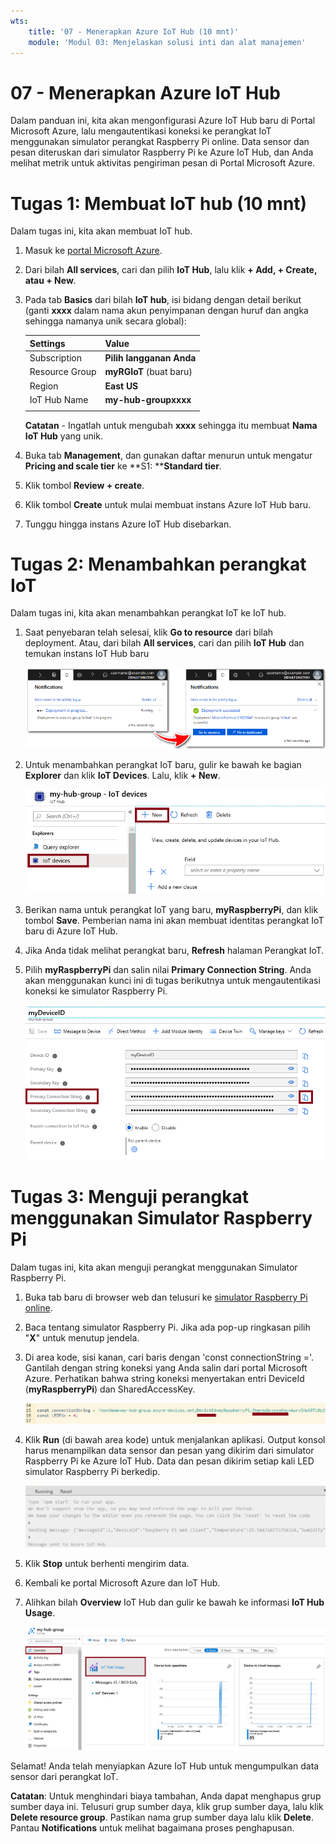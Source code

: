 ```yaml
---
wts:
    title: '07 - Menerapkan Azure IoT Hub (10 mnt)'
    module: 'Modul 03: Menjelaskan solusi inti dan alat manajemen'
---
```

# 07 - Menerapkan Azure IoT Hub

Dalam panduan ini, kita akan mengonfigurasi Azure IoT Hub baru di Portal Microsoft Azure, lalu mengautentikasi koneksi ke perangkat IoT menggunakan simulator perangkat Raspberry Pi online. Data sensor dan pesan diteruskan dari simulator Raspberry Pi ke Azure IoT Hub, dan Anda melihat metrik untuk aktivitas pengiriman pesan di Portal Microsoft Azure.

# Tugas 1: Membuat IoT hub (10 mnt)

Dalam tugas ini, kita akan membuat IoT hub. 

1. Masuk ke [portal Microsoft Azure](https://portal.azure.com).

2. Dari bilah **All services**, cari dan pilih **IoT Hub**, lalu klik **+ Add, + Create, atau + New**.

3. Pada tab **Basics** dari bilah **IoT hub**, isi bidang dengan detail berikut (ganti **xxxx** dalam nama akun penyimpanan dengan huruf dan angka sehingga namanya unik secara global):

    | Settings | Value |
    |--|--|
    | Subscription | **Pilih langganan Anda** |
    | Resource Group |  **myRGIoT** (buat baru)|
    | Region | **East US** |
    | IoT Hub Name | **my-hub-groupxxxx** |
    | | |

    **Catatan** - Ingatlah untuk mengubah **xxxx** sehingga itu membuat **Nama IoT Hub** yang unik.

4. Buka tab **Management**, dan gunakan daftar menurun untuk mengatur **Pricing and scale tier** ke **S1: ****Standard tier**.

5. Klik tombol **Review + create**.

6. Klik tombol **Create** untuk mulai membuat instans Azure IoT Hub baru.

7. Tunggu hingga instans Azure IoT Hub disebarkan. 

# Tugas 2: Menambahkan perangkat IoT

Dalam tugas ini, kita akan menambahkan perangkat IoT ke IoT hub. 

1. Saat penyebaran telah selesai, klik **Go to resource** dari bilah deployment. Atau, dari bilah **All services**, cari dan pilih **IoT Hub** dan temukan instans IoT Hub baru

	![Cuplikan layar penyebaran sedang berlangsung dan penyebaran berhasil pemberitahuan di portal Microsoft Azure.](../images/0601.png)

2. Untuk menambahkan perangkat IoT baru, gulir ke bawah ke bagian **Explorer** dan klik **IoT Devices**. Lalu, klik **+ New**.

	![Cuplikan layar panel perangkat IoT, yang disorot dalam bilah navigasi hub IoT, di portal Microsoft Azure. Tombol New disorot untuk mengilustrasikan cara menambahkan identitas perangkat IoT baru ke IoT hub.](../images/0602.png)

3. Berikan nama untuk perangkat IoT yang baru, **myRaspberryPi**, dan klik tombol **Save**. Pemberian nama ini akan membuat identitas perangkat IoT baru di Azure IoT Hub.

4. Jika Anda tidak melihat perangkat baru, **Refresh** halaman Perangkat IoT. 

5. Pilih **myRaspberryPi** dan salin nilai **Primary Connection String**. Anda akan menggunakan kunci ini di tugas berikutnya untuk mengautentikasi koneksi ke simulator Raspberry Pi.

	![Cuplikan layar halaman String Koneksi Utama dengan ikon salin disorot.](../images/0603.png)

# Tugas 3: Menguji perangkat menggunakan Simulator Raspberry Pi

Dalam tugas ini, kita akan menguji perangkat menggunakan Simulator Raspberry Pi. 

1. Buka tab baru di browser web dan telusuri ke [simulator Raspberry Pi online](https://azure-samples.github.io/raspberry-pi-web-simulator/#Getstarted). 

2. Baca tentang simulator Raspberry Pi. Jika ada pop-up ringkasan pilih "**X**" untuk menutup jendela.

3. Di area kode, sisi kanan, cari baris dengan 'const connectionString ='. Gantilah dengan string koneksi yang Anda salin dari portal Microsoft Azure. Perhatikan bahwa string koneksi menyertakan entri DeviceId (**myRaspberryPi**) dan SharedAccessKey.

	![Cuplikan layar area pengodean dalam simulator Raspberry Pi.](../images/0604.png)

4. Klik **Run** (di bawah area kode) untuk menjalankan aplikasi. Output konsol harus menampilkan data sensor dan pesan yang dikirim dari simulator Raspberry Pi ke Azure IoT Hub. Data dan pesan dikirim setiap kali LED simulator Raspberry Pi berkedip. 

	![Cuplikan layar konsol simulator Raspberry Pi.  Output konsol menampilkan data sensor dan pesan yang dikirim dari simulator Raspberry Pi ke Azure IoT Hub.](../images/0605.png)

5. Klik **Stop** untuk berhenti mengirim data.

6. Kembali ke portal Microsoft Azure dan IoT Hub.

7. Alihkan bilah **Overview** IoT Hub dan gulir ke bawah ke informasi **IoT Hub Usage**.

	![Cuplikan layar metrik dalam area penggunaan IoT hub portal Microsoft Azure.](../images/0606.png)


Selamat! Anda telah menyiapkan Azure IoT Hub untuk mengumpulkan data sensor dari perangkat IoT.

**Catatan**: Untuk menghindari biaya tambahan, Anda dapat menghapus grup sumber daya ini. Telusuri grup sumber daya, klik grup sumber daya, lalu klik **Delete resource group**. Pastikan nama grup sumber daya lalu klik **Delete**. Pantau **Notifications** untuk melihat bagaimana proses penghapusan.
